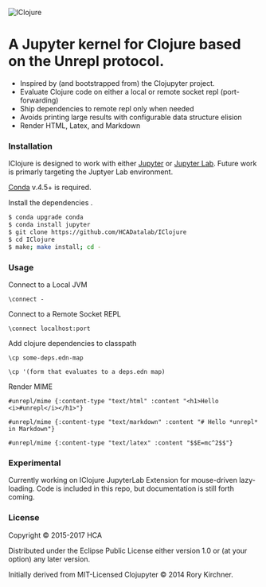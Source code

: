 ![IClojure](https://i.imgur.com/PkyAoD7.png)
# A Jupyter kernel for Clojure based on the Unrepl protocol.
  - Inspired by (and bootstrapped from) the Clojupyter project.
  - Evaluate Clojure code on either a local or remote socket repl (port-forwarding)
  - Ship dependencies to remote repl only when needed
  - Avoids printing large results with configurable data structure elision
  - Render HTML, Latex, and Markdown

### Installation

IClojure is designed to work with either [Jupyter](https://github.com/jupyter/notebook) or [Jupyter Lab](https://github.com/jupyterlab/jupyterlab).  Future work is primarly targeting the Juptyer Lab environment.

[Conda](https://conda.io/docs/user-guide/install/index.html) v.4.5+ is required.

Install the dependencies .

```sh
$ conda upgrade conda
$ conda install jupyter
$ git clone https://github.com/HCADatalab/IClojure
$ cd IClojure
$ make; make install; cd -
```
### Usage
Connect to a Local JVM
```Connect to Local JVM
\connect -
```

Connect to a Remote Socket REPL
```Connect to a Remote Socket REPL
\connect localhost:port
```

Add clojure dependencies to classpath
```
\cp some-deps.edn-map
```
```
\cp '(form that evaluates to a deps.edn map)
```

Render MIME
```
#unrepl/mime {:content-type "text/html" :content "<h1>Hello <i>#unrepl</i></h1>"}
```
```
#unrepl/mime {:content-type "text/markdown" :content "# Hello *unrepl* in Markdown"}
```
```
#unrepl/mime {:content-type "text/latex" :content "$$E=mc^2$$"}
```


### Experimental
Currently working on IClojure JupyterLab Extension for mouse-driven lazy-loading.  Code is included in this repo, but documentation is still forth coming.

### License

Copyright © 2015-2017 HCA

Distributed under the Eclipse Public License either version 1.0 or (at your option) any later version.

Initially derived from MIT-Licensed Clojupyter © 2014 Rory Kirchner. 
